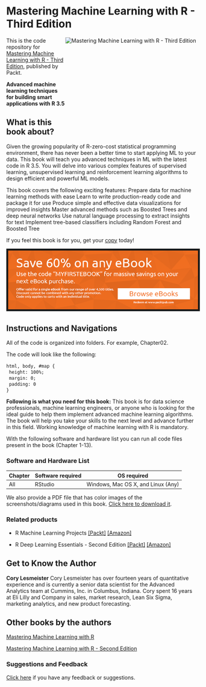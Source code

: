 # Mastering Machine Learning with R - Third Edition

<a href="https://www.packtpub.com/big-data-and-business-intelligence/mastering-machine-learning-r-third-edition?utm_source=github&utm_medium=repository&utm_campaign=9781789618006 "><img src="https://dz13w8afd47il.cloudfront.net/sites/default/files/imagecache/ppv4_main_book_cover/9781789618006%20-%20Copy.png" alt="Mastering Machine Learning with R - Third Edition" height="256px" align="right"></a>

This is the code repository for [Mastering Machine Learning with R - Third Edition](https://www.packtpub.com/big-data-and-business-intelligence/mastering-machine-learning-r-third-edition?utm_source=github&utm_medium=repository&utm_campaign=9781789618006 ), published by Packt.

**Advanced machine learning techniques for building smart applications with R 3.5**

## What is this book about?
<span class="sugar_field" id="description">Given the growing popularity of R-zero-cost statistical programming environment, there has never been a better time to start applying ML to your data. This book will teach you advanced techniques in ML with the latest code in R 3.5. You will delve into various complex features of supervised learning, unsupervised learning and reinforcement learning algorithms to design efficient and powerful ML models.</span>

This book covers the following exciting features:
Prepare data for machine learning methods with ease 
Learn to write production-ready code and package it for use 
Produce simple and effective data visualizations for improved insights 
Master advanced methods such as Boosted Trees and deep neural networks 
Use natural language processing to extract insights for text 
Implement tree-based classifiers including Random Forest and Boosted Tree 

If you feel this book is for you, get your [copy](https://www.amazon.com/dp/1789618002) today!

<a href="https://www.packtpub.com/?utm_source=github&utm_medium=banner&utm_campaign=GitHubBanner"><img src="https://raw.githubusercontent.com/PacktPublishing/GitHub/master/GitHub.png" 
alt="https://www.packtpub.com/" border="5" /></a>

## Instructions and Navigations
All of the code is organized into folders. For example, Chapter02.

The code will look like the following:
```
html, body, #map {
 height: 100%; 
 margin: 0;
 padding: 0
}
```

**Following is what you need for this book:**
This book is for data science professionals, machine learning engineers, or anyone who is looking for the ideal guide to help them implement advanced machine learning algorithms. The book will help you take your skills to the next level and advance further in this field. Working knowledge of machine learning with R is mandatory.

With the following software and hardware list you can run all code files present in the book (Chapter 1-13).
### Software and Hardware List
| Chapter | Software required | OS required |
| -------- | ------------------------------------ | ----------------------------------- |
| All | RStudio  | Windows, Mac OS X, and Linux (Any) |


We also provide a PDF file that has color images of the screenshots/diagrams used in this book. [Click here to download it](https://www.packtpub.com/sites/default/files/downloads/9781789618006_ColorImages.pdf).

### Related products
* R Machine Learning Projects [[Packt]](https://www.packtpub.com/big-data-and-business-intelligence/r-machine-learning-projects?utm_source=github&utm_medium=repository&utm_campaign=9781789807943 ) [[Amazon]](https://www.amazon.com/dp/B07KJDL5Y9)

* R Deep Learning Essentials - Second Edition [[Packt]](https://www.packtpub.com/big-data-and-business-intelligence/r-deep-learning-essentials-second-edition?utm_source=github&utm_medium=repository&utm_campaign=9781788992893 ) [[Amazon]](https://www.amazon.com/dp/178899289X)



## Get to Know the Author
**Cory Lesmeister**
Cory Lesmeister has over fourteen years of quantitative experience and is currently a senior data scientist for the Advanced Analytics team at Cummins, Inc. in Columbus, Indiana. Cory spent 16 years at Eli Lilly and Company in sales, market research, Lean Six Sigma, marketing analytics, and new product forecasting.


## Other books by the authors
[Mastering Machine Learning with R](https://www.packtpub.com/big-data-and-business-intelligence/mastering-machine-learning-r?utm_source=github&utm_medium=repository&utm_campaign=9781783984527 )

[Mastering Machine Learning with R - Second Edition](https://www.packtpub.com/big-data-and-business-intelligence/mastering-machine-learning-r-second-edition?utm_source=github&utm_medium=repository&utm_campaign=9781787287471 )


### Suggestions and Feedback
[Click here](https://docs.google.com/forms/d/e/1FAIpQLSdy7dATC6QmEL81FIUuymZ0Wy9vH1jHkvpY57OiMeKGqib_Ow/viewform) if you have any feedback or suggestions.


